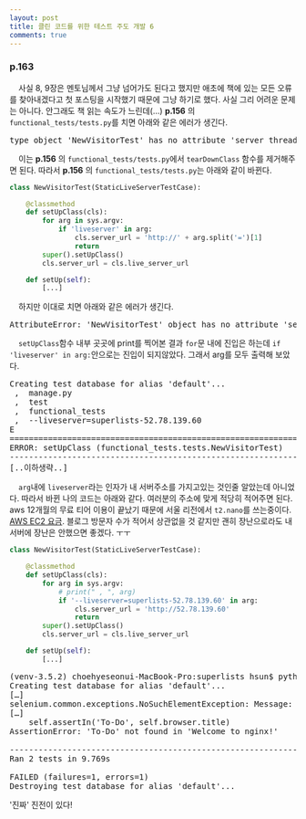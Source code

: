 ```yaml
---
layout: post
title: 클린 코드를 위한 테스트 주도 개발 6
comments: true
---
```

### **p.163**
&nbsp;&nbsp;&nbsp; 사실 8, 9장은 멘토님께서 그냥 넘어가도 된다고 했지만 애초에 책에 있는 모든 오류를 찾아내겠다고 첫 포스팅을 시작했기 때문에 그냥 하기로 했다. 사실 그리 어려운 문제는 아니다. 안그래도 책 읽는 속도가 느린데(...) **p.156** 의 `functional_tests/tests.py`를 치면 아래와 같은 에러가 생긴다.
<pre>type object 'NewVisitorTest' has no attribute 'server_thread'</pre>

&nbsp;&nbsp;&nbsp; 이는 **p.156** 의 `functional_tests/tests.py`에서 `tearDownClass` 함수를 제거해주면 된다. 따라서 **p.156** 의 `functional_tests/tests.py`는 아래와 같이 바뀐다.

```python
class NewVisitorTest(StaticLiveServerTestCase):

    @classmethod
    def setUpClass(cls):
        for arg in sys.argv:
            if 'liveserver' in arg:
                cls.server_url = 'http://' + arg.split('=')[1]
                return
        super().setUpClass()
        cls.server_url = cls.live_server_url

    def setUp(self):
        [...]
```

&nbsp;&nbsp;&nbsp; 하지만 이대로 치면 아래와 같은 에러가 생긴다.
<pre>AttributeError: 'NewVisitorTest' object has no attribute 'server_url'</pre>

&nbsp;&nbsp;&nbsp; `setUpClass`함수 내부 곳곳에 print를 찍어본 결과 `for`문 내에 진입은 하는데 `if 'liveserver' in arg:`안으로는 진입이 되지않았다. 그래서 arg를 모두 출력해 보았다.
<pre>Creating test database for alias 'default'...
 ,  manage.py
 ,  test
 ,  functional_tests
 ,  --liveserver=superlists-52.78.139.60
E
======================================================================
ERROR: setUpClass (functional_tests.tests.NewVisitorTest)
----------------------------------------------------------------------
[..이하생략..]</pre>

&nbsp;&nbsp;&nbsp; `arg`내에 `liveserver`라는 인자가 내 서버주소를 가지고있는 것인줄 알았는데 아니었다. 따라서 바뀐 나의 코드는 아래와 같다. 여러분의 주소에 맞게 적당히 적어주면 된다. aws 12개월의 무료 티어 이용이 끝났기 때문에 서울 리전에서 `t2.nano`를 쓰는중이다. [AWS EC2 요금](https://aws.amazon.com/ko/ec2/pricing/). 블로그 방문자 수가 적어서 상관없을 것 같지만 괜히 장난으로라도 내 서버에 장난은 안했으면 좋겠다. ㅜㅜ

```python
class NewVisitorTest(StaticLiveServerTestCase):

    @classmethod
    def setUpClass(cls):
        for arg in sys.argv:
            # print(" , ", arg)
            if '--liveserver=superlists-52.78.139.60' in arg:
                cls.server_url = 'http://52.78.139.60'
                return
        super().setUpClass()
        cls.server_url = cls.live_server_url

    def setUp(self):
        [...]
```

<pre>(venv-3.5.2) choehyeseonui-MacBook-Pro:superlists hsun$ python manage.py test functional_tests --liveserver=superlists-52.78.139.60
Creating test database for alias 'default'...
[…]
selenium.common.exceptions.NoSuchElementException: Message: no such element: Unable to locate element: {"method":"id","selector":"id_new_item"}
[…]
    self.assertIn('To-Do', self.browser.title)
AssertionError: 'To-Do' not found in 'Welcome to nginx!'

----------------------------------------------------------------------
Ran 2 tests in 9.769s

FAILED (failures=1, errors=1)
Destroying test database for alias 'default'...</pre>

'진짜' 진전이 있다!

